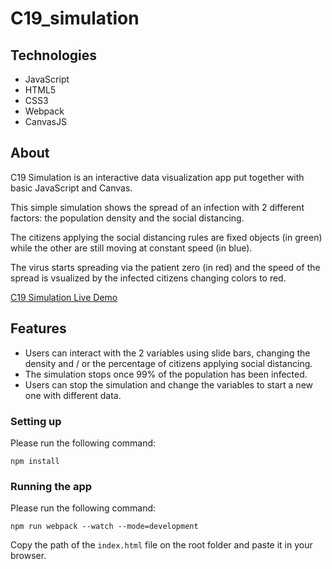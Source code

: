 # C19_simulation

## Technologies
  * JavaScript
  * HTML5
  * CSS3
  * Webpack
  * CanvasJS
  
## About

C19 Simulation is an interactive data visualization app put together with basic JavaScript and Canvas. 

This simple simulation shows the spread of an infection with 2 different factors: the population density and the social distancing.

The citizens applying the social distancing rules are fixed objects (in green) while the other are still moving at constant speed (in blue).

The virus starts spreading via the patient zero (in red) and the speed of the spread is vsualized by the infected citizens changing colors to red.
  
  [C19 Simulation Live Demo](https://arno-co.github.io/C19_simulation/)
  
## Features
* Users can interact with the 2 variables using slide bars, changing the density and / or the percentage of citizens applying social distancing.
* The simulation stops once 99% of the population has been infected.
* Users can stop the simulation and change the variables to start a new one with different data.

### Setting up
Please run the following command:
```
npm install
```

### Running the app
Please run the following command:

```
npm run webpack --watch --mode=development
```
Copy the path of the `index.html` file on the root folder and paste it in your browser.



